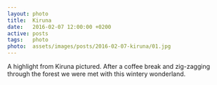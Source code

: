 ```yaml
---
layout: photo
title:  Kiruna
date:   2016-02-07 12:00:00 +0200
active: posts
tags:   photo
photo:  assets/images/posts/2016-02-07-kiruna/01.jpg
---
```


A highlight from Kiruna pictured. After a coffee break and zig-zagging
through the forest we were met with this wintery wonderland.
